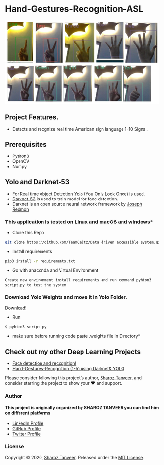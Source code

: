 # Hand-Gestures-Recognition-ASL


![ASL TEST](test.jpeg)

## Project Features.

- Detects and recgnize real time American sign language 1-10 Signs .

## Prerequisites

- Python3
- OpenCV
- Numpy

## Yolo and Darknet-53

- For Real time object Detection [Yolo](https://pjreddie.com/darknet/yolo/) (You Only Look Once) is used.
- [Darknet-53](https://pjreddie.com/darknet/) is used to train model for face detection.
- Darknet is an open source neural network framework by [Joseph Redmon](https://github.com/pjreddie)

### This application is tested on Linux and macOS and windows*

- Clone this Repo

```bash
git clone https://github.com/TeamCeltz/Data_driven_accessible_system.git
```

- Install requirements

```bash
pip3 install -r requirements.txt
```

- Go with anaconda and Virtual Environment

```
Create new environment install requirements and run command pyhton3 script.py to test the system
```

### Download Yolo Weights and move it in Yolo Folder.

[Download!](https://drive.google.com/file/d/11uRz9slxOS54CmuaWtnzVOFVUNYufN2i/view?usp=sharing)


- Run

```bash
$ pyhton3 script.py
```

- make sure before running code paste .weights file in Directory\*

## Check out my other Deep Learning Projects

- [Face detection and recognition!](https://github.com/ShahrozTanveer/Face-Detection-and-Recognition)
- [Hand-Gestures-Recognition (1-5) using Darknet& YOLO](https://github.com/ShahrozTanveer/Hand-Gestures-Recognition)

Please consider following this project's author, [Sharoz Tanveer](https://github.com/ShahrozTanveer), and consider starring the project to show your :heart: and support.

### Author
#### This project is originally organized by **SHAROZ TANVEER** you can find him on different platforms

- [LinkedIn Profile](https://www.linkedin.com/in/sharoztanveer/)
- [GitHub Profile](https://github.com/ShahrozTanveer)
- [Twitter Profile](https://twitter.com/saadtanveer3121)

### License

Copyright © 2020, [Sharoz Tanveer](https://github.com/ShahrozTanveer).
Released under the [MIT License](LICENSE).
